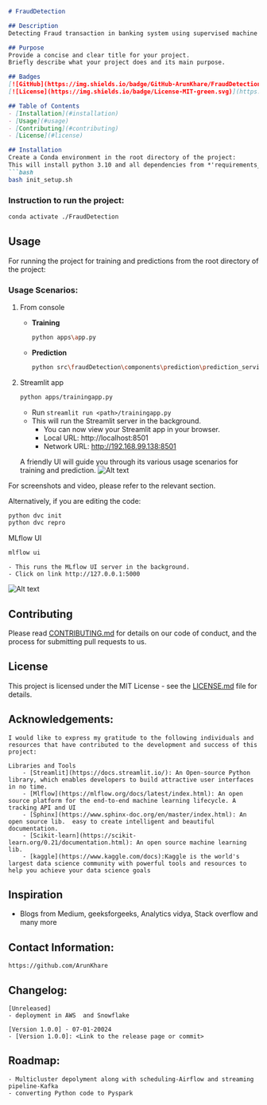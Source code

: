 <!-- **FraudDetection**

    Description: Detecting Fraud transaction in banking system using supervised machine learning 
    Purpose: 
Provide a concise and clear title for your project.
Briefly describe what your project does and its main purpose.
Badges:

[![GitHub](https://img.shields.io/badge/GitHub-ArunKhare/FraudDetection.git-blue.svg)](https://github.com/ArunKhare/FraudDetection.git)
[![License](https://img.shields.io/badge/License-MIT-green.svg)](https://opensource.org/licenses/MIT)

Table of Contents:

Create a table of contents with links to important sections within your README.

Installation:

    Create a Conda environment in root directory of the project:
        - This will install python 3.10 all dependencies from *'requirements_dev.txt'* fro the project:

        bash init_setup.sh
    
    Instruction to run the project:
        conda activate ./FraudDetection

Usage:
    for running the project for training and predictions from root directory for the project:
        usage senarios: 
            1 from console 
                - Training 
                    python apps\app.py
                - Prediction
                    python src\fraudDetection\components\prediction\prediction_service.py
            2 Stremalit app
                python apps/tranningapp.py
                    - run 'streamlit run <path>/trainingapp.py' 
                    - This will run the Streamlit sever in the background
                        You can now view your Streamlit app in your browser.
                        Local URL: http://localhost:8501
                        Network URL: http://192.168.99.138:8501             

                     A friendly UI will guide you though its varous usage
                            -for training and prediction

        for screen shots  and  video <>
    Alternatively if are editing the code:
        python dvc init
        python dvc repro
    running mlflowUI:
        run mlflow ui
        - This runs the Mlflow UI server in the background
        - Click on link http://127.0.0.1:5000

    Environment Variable:
    use *<root_dir>/.env*
        *MLFLOW_TRACKING_URI=sqlite:///mlruns.db*
        
    Kaggle Authentication:
        - Download the kaggle authentication from Kaggle setting as kaggle.json file
        - Place the file in *<root>/.kaggle*
    
    For testing code:
        FraudDetection Project is configured with pytest

    configure your project for their specific needs using Config files:
        - tox.ini
        - pyptoject.toml
        
Contributing:
    1. Links and Details:
        - https://github.com/ArunKhare/FraudDetection/issues?q=is%3Aissue+is%3Aopen+label%3A%22good+first+issue%22
        - Fork, install the project as mentiond in Installation section, Test the code using pytest. Create a pull request
            Contributors should provide a clear title and description for their pull request. This description should include details about the changes made, the purpose of the changes, and any context that reviewers may need.
    2. Codind Standard
        follow the [Black](https://github.com/psf/black) code style for this project. Black is an opinionated code formatter that ensures consistent formatting across the codebase.
        To ensure code consistency and readability, we recommend running Black before submitting any code changes. 
        If you haven't installed Black yet, you can do so using:
        ```bash
        pip install black
        Once installed, run Black on your code:
        ```bash
        black .
        Our CI (Continuous Integration) pipeline checks that all code changes comply with the Black formatting. Make sure your code passes these checks before opening a pull request.
        For more details on Black and its configuration options, refer to the https://black.readthedocs.io/en/stable/
        We appreciate your efforts in maintaining a consistent and clean codebase!
    
License:
    MIT license

Acknowledgements:
    I would like to express my gratitude to the following individuals and resources that have contributed to the development and success of this project:

    Libraries and Tools
        - [Streamlit](https://docs.streamlit.io/): An Open-source Python library, which enables developers to build attractive user interfaces in no time.
        - [Mlflow](https://mlflow.org/docs/latest/index.html): An open source platform for the end-to-end machine learning lifecycle. A tracking API and UI
        - [Sphinx](https://www.sphinx-doc.org/en/master/index.html): An open source lib.  easy to create intelligent and beautiful documentation.
        - [Scikit-learn](https://scikit-learn.org/0.21/documentation.html): An open source machine learning lib.
        - [kaggle](https://www.kaggle.com/docs):Kaggle is the world's largest data science community with powerful tools and resources to help you achieve your data science goals

Inspiration
- Blogs from Medium, geeksforgeeks, Analytics vidya, Stack overflow and many more

Contact Information:
    https://github.com/ArunKhare 

Changelog:
    [Unreleased]
    - deployment in AWS  and Snowflake

    [Version 1.0.0] - 07-01-20024
    - [Version 1.0.0]: <Link to the release page or commit>

Roadmap:
    - Multicluster depolyment along with scheduling-Airflow and streaming pipeline-Kafka
    - converting Python code to Pyspark


Certainly! Here's a formatted version of your README for the **FraudDetection** project: -->

```markdown
# FraudDetection

## Description
Detecting Fraud transaction in banking system using supervised machine learning.

## Purpose
Provide a concise and clear title for your project.
Briefly describe what your project does and its main purpose.

## Badges
[![GitHub](https://img.shields.io/badge/GitHub-ArunKhare/FraudDetection.git-blue.svg)](https://github.com/ArunKhare/FraudDetection.git)
[![License](https://img.shields.io/badge/License-MIT-green.svg)](https://opensource.org/licenses/MIT)

## Table of Contents
- [Installation](#installation)
- [Usage](#usage)
- [Contributing](#contributing)
- [License](#license)

## Installation
Create a Conda environment in the root directory of the project:
This will install python 3.10 and all dependencies from *'requirements_dev.txt'* for the project:
```bash
bash init_setup.sh
```

### Instruction to run the project:
```bash
conda activate ./FraudDetection
```

## Usage
For running the project for training and predictions from the root directory of the project:

### Usage Scenarios: 
1. From console 
    - **Training** 
        ```bash
        python apps\app.py
        ```
    - **Prediction**
        ```bash
        python src\fraudDetection\components\prediction\prediction_service.py
        ```
2. Streamlit app
    ```bash
    python apps/trainingapp.py
    ```
    - Run `streamlit run <path>/trainingapp.py` 
    - This will run the Streamlit server in the background.
        - You can now view your Streamlit app in your browser.
        - Local URL: http://localhost:8501
        - Network URL: http://192.168.99.138:8501             

    A friendly UI will guide you through its various usage scenarios for training and prediction.
![Alt text](/../main/docs/_static/screenshots/StreamlitApp-cli.png "streamlit cli")

For screenshots and video, please refer to the relevant section.

Alternatively, if you are editing the code:
```bash
python dvc init
python dvc repro
```

MLflow UI
```bash
mlflow ui
``` 
    - This runs the MLflow UI server in the background.
    - Click on link http://127.0.0.1:5000

![Alt text](/../main/docs/_static/screenshots/MlfowApp-cli.png "Mlfow cli")

## Contributing
Please read [CONTRIBUTING.md](#) for details on our code of conduct, and the process for submitting pull requests to us.

## License
This project is licensed under the MIT License - see the [LICENSE.md](LICENSE.md) file for details.

## Acknowledgements:
    I would like to express my gratitude to the following individuals and resources that have contributed to the development and success of this project:

    Libraries and Tools
        - [Streamlit](https://docs.streamlit.io/): An Open-source Python library, which enables developers to build attractive user interfaces in no time.
        - [Mlflow](https://mlflow.org/docs/latest/index.html): An open source platform for the end-to-end machine learning lifecycle. A tracking API and UI
        - [Sphinx](https://www.sphinx-doc.org/en/master/index.html): An open source lib.  easy to create intelligent and beautiful documentation.
        - [Scikit-learn](https://scikit-learn.org/0.21/documentation.html): An open source machine learning lib.
        - [kaggle](https://www.kaggle.com/docs):Kaggle is the world's largest data science community with powerful tools and resources to help you achieve your data science goals

## Inspiration
- Blogs from Medium, geeksforgeeks, Analytics vidya, Stack overflow and many more

## Contact Information:
    https://github.com/ArunKhare 

## Changelog:
    [Unreleased]
    - deployment in AWS  and Snowflake

    [Version 1.0.0] - 07-01-20024
    - [Version 1.0.0]: <Link to the release page or commit>

## Roadmap:
    - Multicluster depolyment along with scheduling-Airflow and streaming pipeline-Kafka
    - converting Python code to Pyspark
```
